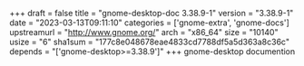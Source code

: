 +++
draft = false
title = "gnome-desktop-doc 3.38.9-1"
version = "3.38.9-1"
date = "2023-03-13T09:11:10"
categories = ['gnome-extra', 'gnome-docs']
upstreamurl = "http://www.gnome.org/"
arch = "x86_64"
size = "10140"
usize = "6"
sha1sum = "177c8e048678eae4833cd7788df5a5d363a8c36c"
depends = "['gnome-desktop>=3.38.9']"
+++
gnome-desktop documention